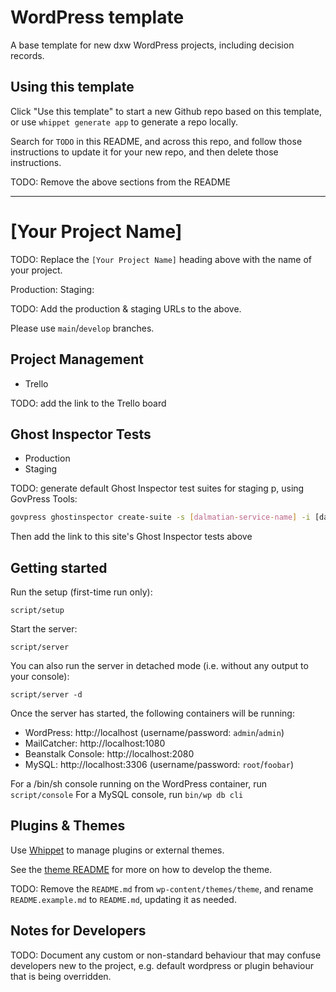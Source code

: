 # WordPress template

A base template for new dxw WordPress projects, including decision records.

## Using this template

Click "Use this template" to start a new Github repo based on this template, or use `whippet generate app` to generate a repo locally.

Search for `TODO` in this README, and across this repo, and follow those instructions to update it for your new repo, and then delete those instructions.

TODO: Remove the above sections from the README

***

# [Your Project Name]

TODO: Replace the `[Your Project Name]` heading  above with the name of your project.

Production:
Staging:

TODO: Add the production & staging URLs to the above.

Please use `main`/`develop` branches.

## Project Management

* Trello

TODO: add the link to the Trello board

## Ghost Inspector Tests

* Production
* Staging

TODO: generate default Ghost Inspector test suites for staging p, using GovPress Tools:

```bash
govpress ghostinspector create-suite -s [dalmatian-service-name] -i [dalmatian-infrastructure name -e [dalmatian-environment]
```

Then add the link to this site's Ghost Inspector tests above

## Getting started

Run the setup (first-time run only):

```
script/setup
```

Start the server:

```
script/server
```

You can also run the server in detached mode (i.e. without any output to your console):

```
script/server -d
```

Once the server has started, the following containers will be running:

* WordPress: http://localhost (username/password: `admin`/`admin`)
* MailCatcher: http://localhost:1080
* Beanstalk Console: http://localhost:2080
* MySQL: http://localhost:3306 (username/password: `root`/`foobar`)

For a /bin/sh console running on the WordPress container, run `script/console`
For a MySQL console, run `bin/wp db cli`

## Plugins & Themes

Use [Whippet](https://github.com/dxw/whippet) to manage plugins or external themes.

See the [theme README](wp-content/themes/theme/README.md) for more on how to develop the theme.

TODO: Remove the `README.md` from `wp-content/themes/theme`, and rename `README.example.md` to `README.md`, updating it as needed.

## Notes for Developers

TODO: Document any custom or non-standard behaviour that may confuse developers new to the project, e.g. default wordpress or plugin behaviour that is being overridden.
